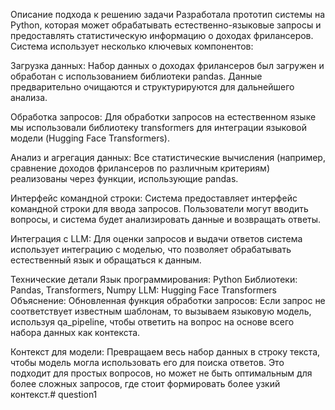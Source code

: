 Описание подхода к решению задачи
Разработала прототип системы на Python, которая может обрабатывать естественно-языковые запросы и предоставлять статистическую информацию о доходах фрилансеров. Система использует несколько ключевых компонентов:

Загрузка данных: Набор данных о доходах фрилансеров был загружен и обработан с использованием библиотеки pandas. Данные предварительно очищаются и структурируются для дальнейшего анализа.

Обработка запросов: Для обработки запросов на естественном языке мы использовали библиотеку transformers для интеграции языковой модели (Hugging Face Transformers).

Анализ и агрегация данных: Все статистические вычисления (например, сравнение доходов фрилансеров по различным критериям) реализованы через функции, использующие pandas.

Интерфейс командной строки: Система предоставляет интерфейс командной строки для ввода запросов. Пользователи могут вводить вопросы, и система будет анализировать данные и возвращать ответы.

Интеграция с LLM: Для оценки запросов и выдачи ответов система использует интеграцию с моделью, что позволяет обрабатывать естественный язык и обращаться к данным.

Технические детали
Язык программирования: Python
Библиотеки: Pandas, Transformers, Numpy
LLM: Hugging Face Transformers
Объяснение:
Обновленная функция обработки запросов: Если запрос не соответствует известным шаблонам, то вызываем языковую модель, используя qa_pipeline, чтобы ответить на вопрос на основе всего набора данных как контекста.

Контекст для модели: Превращаем весь набор данных в строку текста, чтобы модель могла использовать его для поиска ответов. Это подходит для простых вопросов, но может не быть оптимальным для более сложных запросов, где стоит формировать более узкий контекст.# question1
